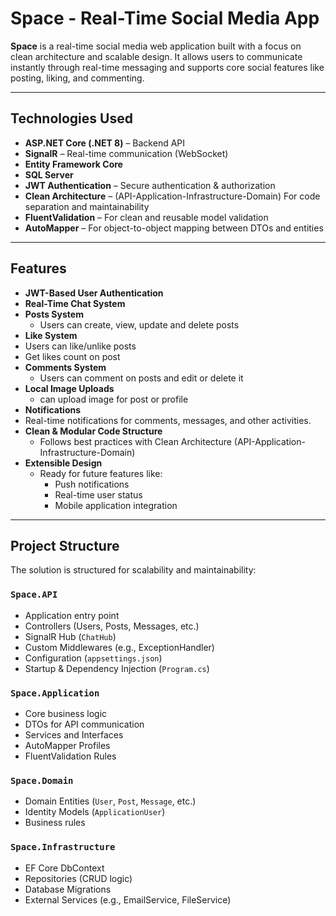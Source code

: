 # Space - Real-Time Social Media App

**Space** is a real-time social media web application built with a focus on clean architecture and scalable design. It allows users to communicate instantly through real-time messaging and supports core social features like posting, liking, and commenting.

---

## Technologies Used

- **ASP.NET Core (.NET 8)** – Backend API
- **SignalR** – Real-time communication (WebSocket)
- **Entity Framework Core** 
- **SQL Server** 
- **JWT Authentication** – Secure authentication & authorization
- **Clean Architecture** – (API-Application-Infrastructure-Domain) For code separation and maintainability
- **FluentValidation** – For clean and reusable model validation
- **AutoMapper** – For object-to-object mapping between DTOs and entities

---

## Features

- **JWT-Based User Authentication**
- **Real-Time Chat System**
- **Posts System**
  - Users can create, view, update and delete posts
-  **Like System**
  - Users can like/unlike posts
  - Get likes count on post
- **Comments System**
  - Users can comment on posts and edit or delete it
- **Local Image Uploads**
  - can upload image for post or profile
- **Notifications**
 - Real-time notifications for comments, messages, and other activities.
- **Clean & Modular Code Structure**
  - Follows best practices with Clean Architecture (API-Application-Infrastructure-Domain)
- **Extensible Design**
  - Ready for future features like:
    - Push notifications
    - Real-time user status
    - Mobile application integration

---

## Project Structure

The solution is structured for scalability and maintainability:

### `Space.API`
- Application entry point  
- Controllers (Users, Posts, Messages, etc.)  
- SignalR Hub (`ChatHub`)  
- Custom Middlewares (e.g., ExceptionHandler)  
- Configuration (`appsettings.json`)  
- Startup & Dependency Injection (`Program.cs`)

### `Space.Application`
- Core business logic  
- DTOs for API communication  
- Services and Interfaces  
- AutoMapper Profiles  
- FluentValidation Rules

### `Space.Domain`
- Domain Entities (`User`, `Post`, `Message`, etc.)  
- Identity Models (`ApplicationUser`)  
- Business rules

### `Space.Infrastructure`
- EF Core DbContext  
- Repositories (CRUD logic)  
- Database Migrations  
- External Services (e.g., EmailService, FileService)

